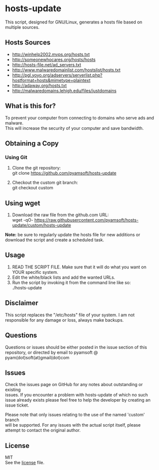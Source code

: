 # hosts-update
This script, designed for GNU/Linux, generates a hosts file based on multiple
sources.

## Hosts Sources

- http://winhelp2002.mvps.org/hosts.txt
- http://someonewhocares.org/hosts/hosts
- http://hosts-file.net/ad_servers.txt
- http://www.malwaredomainlist.com/hostslist/hosts.txt
- http://pgl.yoyo.org/adservers/serverlist.php?hostformat=hosts&mimetype=plaintext
- http://adaway.org/hosts.txt
- http://malwaredomains.lehigh.edu/files/justdomains

## What is this for?
To prevent your computer from connecting to domains who serve ads and malware.  
This will increase the security of your computer and save bandwidth.

## Obtaining a Copy
### Using Git

1. Clone the git repository:  
	git clone https://github.com/pyamsoft/hosts-update

2. Checkout the custom git branch:  
	git checkout custom

## Using wget
1. Download the raw file from the github.com URL:  
	wget -qO- https://raw.githubusercontent.com/pyamsoft/hosts-update/custom/hosts-update

**Note:** be sure to regularly update the hosts file for new additions or
download the script and create a scheduled task.

## Usage
1. READ THE SCRIPT FILE. Make sure that it will do what you want on YOUR
specific system.
2. Edit the white/black lists and add the wanted URLs.
3. Run the script by invoking it from the command line like so:  
    ./hosts-update

## Disclaimer
This script replaces the "/etc/hosts" file of your system. I am not  
responsible for any damage or loss, always make backups.

## Questions

Questions or issues should be either posted in the issue section of this  
repository, or directed by email to pyamsoft @ pyam(dot)soft(at)gmail(dot)com

## Issues

Check the issues page on GitHub for any notes about outstanding or existing  
issues. If you encounter a problem with hosts-update of which no such  
issue already exists please feel free to help the developer by creating an  
issue ticket.

Please note that only issues relating to the use of the named 'custom' branch  
will be supported. For any issues with the actual script itself, please  
attempt to contact the original author.

## License

MIT  
See the [license](https://raw.githubusercontent.com/pyamsoft/hosts-update/custom/LICENSE) file.


